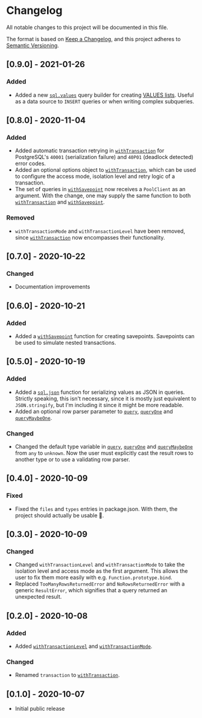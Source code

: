 # Changelog

All notable changes to this project will be documented in this file.

The format is based on [Keep a Changelog](https://keepachangelog.com/en/1.0.0/),
and this project adheres to [Semantic Versioning](https://semver.org/spec/v2.0.0.html).

## [0.9.0] - 2021-01-26

### Added

- Added a new [`sql.values`](README.md#values) query builder for creating
  [VALUES lists](https://www.postgresql.org/docs/current/queries-values.html).
  Useful as a data source to `INSERT` queries or when writing complex subqueries.

## [0.8.0] - 2020-11-04

### Added

- Added automatic transaction retrying in
  [`withTransaction`](README.md#withTransaction) for PostgreSQL's `40001`
  (serialization failure) and `40P01` (deadlock detected) error codes.
- Added an optional options object to
  [`withTransaction`](README.md#withTransaction), which can be used to
  configure the access mode, isolation level and retry logic of a transaction.
- The set of queries in [`withSavepoint`](README.md#withSavepoint) now
  receives a `PoolClient` as an argument. With the change, one may supply the
  same function to both [`withTransaction`](README.md#withTransaction) and
  [`withSavepoint`](README.md#withSavepoint).

### Removed

- `withTransactionMode` and `withTransactionLevel` have been removed, since
  [`withTransaction`](README.md#withTransaction) now encompasses
  their functionality.

## [0.7.0] - 2020-10-22

### Changed

- Documentation improvements

## [0.6.0] - 2020-10-21

### Added

- Added a [`withSavepoint`](README.md#withSavepoint) function for creating
  savepoints. Savepoints can be used to simulate nested transactions.

## [0.5.0] - 2020-10-19

### Added

- Added a [`sql.json`](README.md#user-content-sqljson) function for serializing values as JSON in queries.
  Strictly speaking, this isn't necessary, since it is mostly just equivalent
  to `JSON.stringify`, but I'm including it since it might be more readable.
- Added an optional row parser parameter to [`query`](README.md#query),
  [`queryOne`](README.md#queryOne) and [`queryMaybeOne`](README.md#queryMaybeOne).

### Changed

- Changed the default type variable in [`query`](README.md#query),
  [`queryOne`](README.md#queryOne) and
  [`queryMaybeOne`](README.md#queryMaybeOne) from `any` to `unknown`. Now the
  user must explicitly cast the result rows to another type or to use a
  validating row parser.

## [0.4.0] - 2020-10-09

### Fixed

- Fixed the `files` and `types` entries in package.json. With them, the
  project should actually be usable 🙂.

## [0.3.0] - 2020-10-09

### Changed

- Changed `withTransactionLevel` and `withTransactionMode` to take the
  isolation level and access mode as the first argument. This allows the user
  to fix them more easily with e.g. `Function.prototype.bind`.
- Replaced `TooManyRowsReturnedError` and `NoRowsReturnedError` with a generic
  `ResultError`, which signifies that a query returned an unexpected result.

## [0.2.0] - 2020-10-08

### Added

- Added [`withTransactionLevel`](README.md#withTransactionLevel)
  and [`withTransactionMode`](README.md#withTransactionMode).

### Changed

- Renamed `transaction` to [`withTransaction`](README.md#withTransaction).

## [0.1.0] - 2020-10-07

- Initial public release
